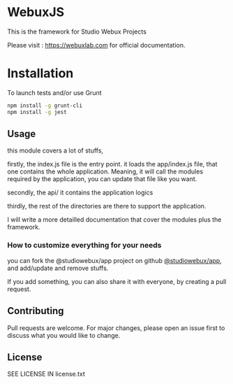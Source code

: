 # WebuxJS

This is the framework for Studio Webux Projects

Please visit : https://webuxlab.com for official documentation.

# Installation

To launch tests and/or use Grunt

```bash
npm install -g grunt-cli
npm install -g jest
```

## Usage

this module covers a lot of stuffs,

firstly,
the index.js file is the entry point.
it loads the app/index.js file, that one contains the whole application. Meaning, it will call the modules required by the application, you can update that file like you want.

secondly,
the api/
it contains the application logics

thirdly,
the rest of the directories are there to support the application.

I will write a more detailled documentation that cover the modules plus the framework.

### How to customize everything for your needs

you can fork the @studiowebux/app project on github [@studiowebux/app](https://github.com/studiowebux/webux-app), and add/update and remove stuffs.

If you add something, you can also share it with everyone, by creating a pull request.

## Contributing

Pull requests are welcome. For major changes, please open an issue first to discuss what you would like to change.

## License

SEE LICENSE IN license.txt
